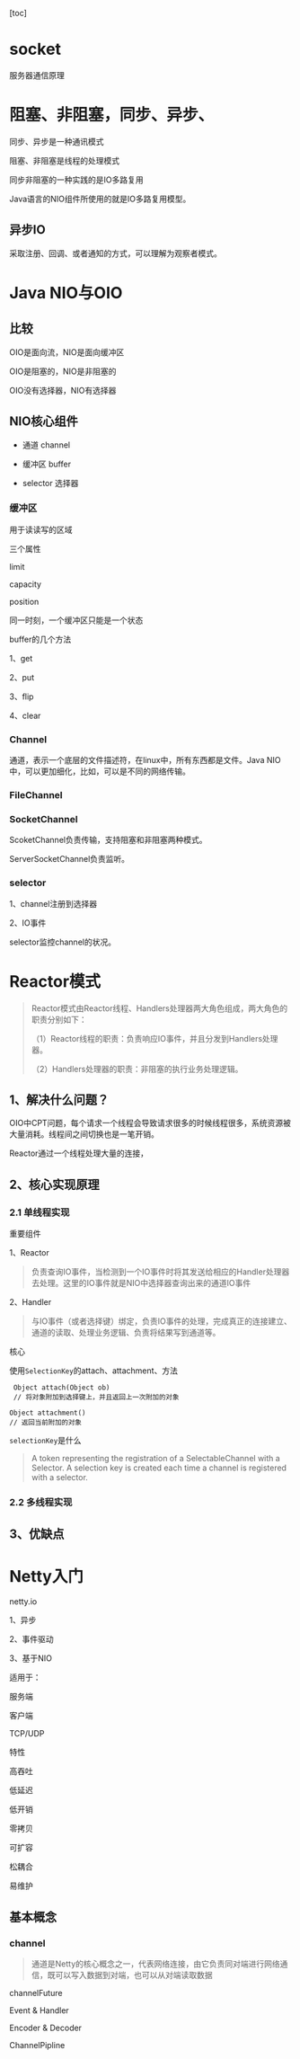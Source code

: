[toc]



# socket

服务器通信原理



# 阻塞、非阻塞，同步、异步、



同步、异步是一种通讯模式

阻塞、非阻塞是线程的处理模式



同步非阻塞的一种实践的是IO多路复用

Java语言的NIO组件所使用的就是IO多路复用模型。



## 异步IO

采取注册、回调、或者通知的方式，可以理解为观察者模式。



# Java NIO与OIO



## 比较

OIO是面向流，NIO是面向缓冲区

OIO是阻塞的，NIO是非阻塞的

OIO没有选择器，NIO有选择器

## NIO核心组件

- 通道 channel

- 缓冲区 buffer

- selector 选择器



### 缓冲区

用于读读写的区域

三个属性

limit

capacity

position



同一时刻，一个缓冲区只能是一个状态



buffer的几个方法



1、get

2、put

3、flip

4、clear



### Channel

通道，表示一个底层的文件描述符，在linux中，所有东西都是文件。Java NIO中，可以更加细化，比如，可以是不同的网络传输。



### FileChannel



### SocketChannel

ScoketChannel负责传输，支持阻塞和非阻塞两种模式。

ServerSocketChannel负责监听。

### selector

1、channel注册到选择器

2、IO事件

selector监控channel的状况。



# Reactor模式

>Reactor模式由Reactor线程、Handlers处理器两大角色组成，两大角色的职责分别如下：
>
>（1）Reactor线程的职责：负责响应IO事件，并且分发到Handlers处理器。
>
>（2）Handlers处理器的职责：非阻塞的执行业务处理逻辑。



## 1、解决什么问题？

OIO中CPT问题，每个请求一个线程会导致请求很多的时候线程很多，系统资源被大量消耗。线程间之间切换也是一笔开销。



Reactor通过一个线程处理大量的连接，



## 2、核心实现原理

### 2.1 单线程实现

重要组件

1、Reactor

> 负责查询IO事件，当检测到一个IO事件时将其发送给相应的Handler处理器去处理。这里的IO事件就是NIO中选择器查询出来的通道IO事件

2、Handler

> 与IO事件（或者选择键）绑定，负责IO事件的处理，完成真正的连接建立、通道的读取、处理业务逻辑、负责将结果写到通道等。



核心

使用`SelectionKey`的attach、attachment、方法

```
 Object attach(Object ob)
 // 将对象附加到选择键上，并且返回上一次附加的对象
 
Object attachment()
// 返回当前附加的对象

```



`selectionKey`是什么

> A token representing the registration of a SelectableChannel with a Selector.
> A selection key is created each time a channel is registered with a selector.





### 2.2 多线程实现

## 3、优缺点



# Netty入门

netty.io

1、异步

2、事件驱动

3、基于NIO



适用于：

服务端

客户端

TCP/UDP



特性

高吞吐

低延迟

低开销

零拷贝

可扩容

松耦合

易维护



## 基本概念

### channel

>
>
>通道是Netty的核心概念之一，代表网络连接，由它负责同对端进行网络通信，既可以写入数据到对端，也可以从对端读取数据



channelFuture



Event & Handler



Encoder & Decoder



ChannelPipline

